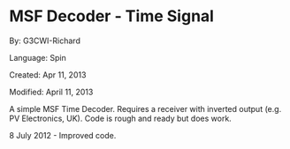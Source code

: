 # MSF Decoder - Time Signal

By: G3CWI-Richard

Language: Spin

Created: Apr 11, 2013

Modified: April 11, 2013

A simple MSF Time Decoder. Requires a receiver with inverted output (e.g. PV Electronics, UK). Code is rough and ready but does work.

8 July 2012 - Improved code.
